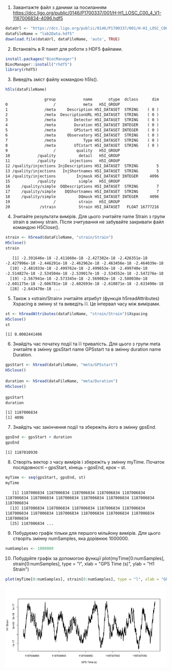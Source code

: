 1. Завантажте файл з даними за посиланням https://dcc.ligo.org/public/0146/P1700337/001/H-H1_LOSC_C00_4_V1-1187006834-4096.hdf5
```r
dataUrl <- "https://dcc.ligo.org/public/0146/P1700337/001/H-H1_LOSC_C00_4_V1-1187006834-4096.hdf5"
dataFileName = "lab2Data.hdf5"
download.file(dataUrl, dataFileName, 'auto', TRUE)
```
2. Встановіть в R пакет для роботи з HDF5 файлами.
```r
install.packages("BiocManager")
BiocManager::install("rhdf5")
library(rhdf5)
```
3. Виведіть зміст файлу командою h5ls().
```r
h5ls(dataFileName)
```
```
                 group            name       otype  dclass      dim
0                    /            meta   H5I_GROUP                 
1                /meta     Description H5I_DATASET  STRING    ( 0 )
2                /meta  DescriptionURL H5I_DATASET  STRING    ( 0 )
3                /meta        Detector H5I_DATASET  STRING    ( 0 )
4                /meta        Duration H5I_DATASET INTEGER    ( 0 )
5                /meta        GPSstart H5I_DATASET INTEGER    ( 0 )
6                /meta     Observatory H5I_DATASET  STRING    ( 0 )
7                /meta            Type H5I_DATASET  STRING    ( 0 )
8                /meta        UTCstart H5I_DATASET  STRING    ( 0 )
9                    /         quality   H5I_GROUP                 
10            /quality          detail   H5I_GROUP                 
11            /quality      injections   H5I_GROUP                 
12 /quality/injections InjDescriptions H5I_DATASET  STRING        5
13 /quality/injections   InjShortnames H5I_DATASET  STRING        5
14 /quality/injections         Injmask H5I_DATASET INTEGER     4096
15            /quality          simple   H5I_GROUP                 
16     /quality/simple  DQDescriptions H5I_DATASET  STRING        7
17     /quality/simple    DQShortnames H5I_DATASET  STRING        7
18     /quality/simple          DQmask H5I_DATASET INTEGER     4096
19                   /          strain   H5I_GROUP                 
20             /strain          Strain H5I_DATASET   FLOAT 16777216
```
4. Зчитайте результати вимірів. Для цього зчитайте name Strain з групи strain
в змінну strain. Після зчитування не забувайте закривати файл командою
H5Close().
```r
strain <- h5read(dataFileName, "strain/Strain")
H5close()
strain
```
```
   [1] -2.391646e-18 -2.411660e-18 -2.427382e-18 -2.426351e-18 -2.427996e-18 -2.446291e-18 -2.462962e-18 -2.463456e-18 -2.464039e-18
  [10] -2.481933e-18 -2.499762e-18 -2.499653e-18 -2.499740e-18 -2.514827e-18 -2.534504e-18 -2.539017e-18 -2.534552e-18 -2.547276e-18
  [19] -2.567941e-18 -2.573345e-18 -2.569082e-18 -2.580038e-18 -2.601175e-18 -2.606781e-18 -2.602693e-18 -2.610871e-18 -2.633490e-18
  [28] -2.643470e-18 ...
```
5. Також з «strain/Strain» зчитайте атрибут (функція h5readAttributes)
Xspacing в змінну st та виведіть її. Це інтервал часу між вимірами.
```r
st <- h5readAttributes(dataFileName, "strain/Strain")$Xspacing
H5close()
st
```
```
[1] 0.0002441406
```
6. Знайдіть час початку події та її тривалість. Для цього з групи meta зчитайте
в змінну gpsStart name GPSstart та в змінну duration name Duration.
```r
gpsStart <- h5read(dataFileName, "meta/GPSstart")
H5close()

duration <- h5read(dataFileName, "meta/Duration")
H5close()

gpsStart
duration
```
```
[1] 1187006834
[1] 4096
```
7. Знайдіть час закінчення події та збережіть його в змінну gpsEnd.
```r
gpsEnd <- gpsStart + duration
gpsEnd
```
```
[1] 1187010930
```
8. Створіть вектор з часу вимірів і збережіть у змінну myTime. Початок
послідовності – gpsStart, кінець – gpsEnd, крок – st.
```r
myTime <- seq(gpsStart, gpsEnd, st)
myTime
```
```
   [1] 1187006834 1187006834 1187006834 1187006834 1187006834 1187006834 1187006834 1187006834 1187006834 1187006834 1187006834 1187006834
  [13] 1187006834 1187006834 1187006834 1187006834 1187006834 1187006834 1187006834 1187006834 1187006834 1187006834 1187006834 1187006834
  [25] 1187006834 ...
```
9. Побудуємо графік тільки для першого мільйону вимірів. Для цього створіть
змінну numSamples, яка дорівнює 1000000.
```r
numSamples <- 1000000
```
10. Побудуйте графік за допомогою функції plot(myTime[0:numSamples],
strain[0:numSamples], type = "l", xlab = "GPS Time (s)", ylab = "H1 Strain")
```r
plot(myTime[0:numSamples], strain[0:numSamples], type = "l", xlab = "GPS Time (s)", ylab = "H1 Strain")
```
![Lab2Plot](Lab2Plot.png)
```

